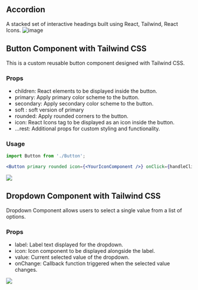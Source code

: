 ## Accordion
A stacked set of interactive headings built using React, Tailwind, React Icons.
![image](https://github.com/Tokitaka/react-reusable-components-collection/assets/110197274/0d98866c-d289-4a5d-b55b-8b08e472853f)

## Button Component with Tailwind CSS
This is a custom reusable button component designed with Tailwind CSS.

### Props
- children: React elements to be displayed inside the button.
- primary: Apply primary color scheme to the button.
- secondary: Apply secondary color scheme to the button.
- soft : soft version of primary
- rounded: Apply rounded corners to the button.
- icon: React Icons tag to be displayed as an icon inside the button.
- ...rest: Additional props for custom styling and functionality.

### Usage
```jsx
import Button from './Button';

<Button primary rounded icon={<YourIconComponent />} onClick={handleClick}>Click me</Button>
```

<img src="https://github.com/Tokitaka/react-reusable-components-collection/assets/110197274/14e62bc2-2c53-4622-8877-6fded2c26e3c">

## Dropdown Component with Tailwind CSS
Dropdown Component allows users to select a single value from a list of options. 

### Props
- label: Label text displayed for the dropdown.
- icon: Icon component to be displayed alongside the label.
- value: Current selected value of the dropdown.
- onChange: Callback function triggered when the selected value changes.
<img src="https://github.com/Tokitaka/react-reusable-components-collection/assets/110197274/56310069-aba3-4d18-9bec-6593fc390109">
